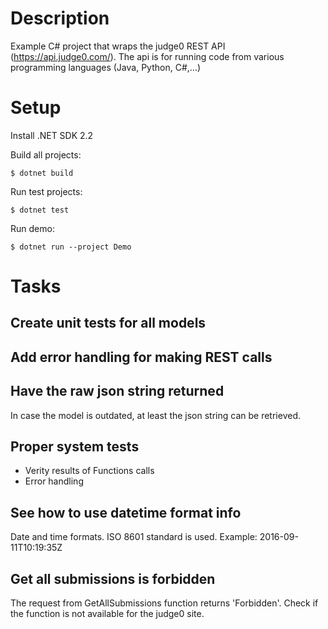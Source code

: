 # Description

Example C# project that wraps the judge0 REST API (https://api.judge0.com/).
The api is for running code from various programming languages (Java, Python,
C#,...)

# Setup

Install .NET SDK 2.2

Build all projects:
```
$ dotnet build
```

Run test projects:
```
$ dotnet test
```

Run demo:
```
$ dotnet run --project Demo
```

# Tasks

## Create unit tests for all models

## Add error handling for making REST calls

## Have the raw json string returned
In case the model is outdated, at least the json string can be retrieved.

## Proper system tests

- Verity results of Functions calls
- Error handling

## See how to use datetime format info
Date and time formats.
ISO 8601 standard is used.
Example: 2016-09-11T10:19:35Z

## Get all submissions is forbidden
The request from GetAllSubmissions function returns 'Forbidden'.
Check if the function is not available for the judge0 site.
